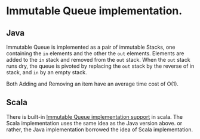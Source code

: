 # Immutable Queue implementation.

## Java
Immutable Queue is implemented as a pair of immutable Stacks, one containing the `in` elements and the other the `out` elements.
Elements are added to the `in` stack and removed from the `out` stack.
When the `out` stack runs dry, the queue is pivoted by replacing the `out` stack by the reverse of in stack, and `in` by an empty stack.

Both Adding and Removing an item have an average time cost of O(1).

## Scala
There is built-in [Immutable Queue implementation support](https://www.scala-lang.org/api/2.12.0/scala/collection/immutable/Queue.html) in scala.
The Scala implementation uses the same idea as the Java version above. or rather, the Java implementation borrowed the idea of Scala implementation.

